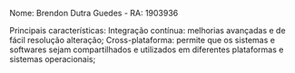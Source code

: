 Nome: Brendon Dutra Guedes - RA: 1903936

Principais características:
Integração contínua: melhorias avançadas e de fácil resolução alteração;
Cross-plataforma: permite que os sistemas e softwares sejam compartilhados e utilizados em diferentes plataformas e sistemas operacionais;
